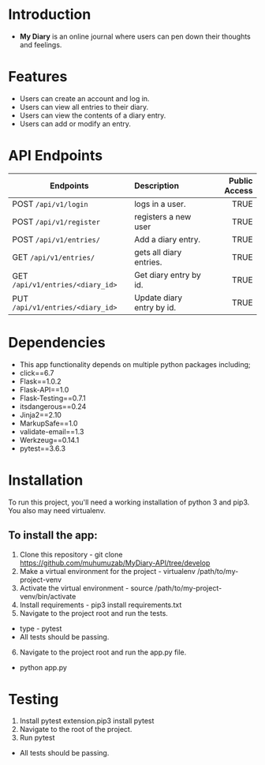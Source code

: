 # Introduction

* **My Diary** is an online journal where users can pen down their thoughts and feelings.  

# Features

* Users can create an account and log in. 
* Users can view all entries to their diary. 
* Users can view the contents of a diary entry. 
* Users can add or modify an entry. 
  
# API Endpoints

|  Endpoints | Description  | Public Access |
| --- | :--- | ---: |
| POST  `/api/v1/login`  | logs in  a user. | TRUE
| POST  `/api/v1/register`  | registers a new user | TRUE
| POST  `/api/v1/entries/`  | Add a diary entry.| TRUE
| GET  `/api/v1/entries/`   | gets all diary entries.| TRUE
| GET  `/api/v1/entries/<diary_id>`  | Get diary entry by id. | TRUE
| PUT  `/api/v1/entries/<diary_id>`  | Update diary entry by id. | TRUE


# Dependencies

* This app functionality depends on multiple python packages including;
* click==6.7
* Flask==1.0.2
* Flask-API==1.0
* Flask-Testing==0.7.1
* itsdangerous==0.24
* Jinja2==2.10
* MarkupSafe==1.0
* validate-email==1.3
* Werkzeug==0.14.1
* pytest==3.6.3

# Installation
To run this project, you'll need a working installation of python 3 and pip3. You also may need virtualenv.

## To install the app:
1. Clone this repository - git clone https://github.com/muhumuzab/MyDiary-API/tree/develop
2. Make a virtual environment for the project - virtualenv /path/to/my-project-venv
3. Activate the virtual environment - source /path/to/my-project-venv/bin/activate
4. Install requirements - pip3 install requirements.txt
5. Navigate to the project root and run the tests.
-  type - pytest 
- All tests should be passing.
6. Navigate to the project root and run the app.py file.
- python app.py



# Testing
1. Install pytest extension.pip3 install pytest
2. Navigate to the root of the project.
3. Run pytest
- All tests should be passing.

